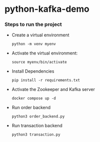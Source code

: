 # python-kafka-demo

### Steps to run the project

- Create a virtual environment

  `python -m venv myenv`

- Activate the virtual environment:

  `source myenv/bin/activate`

- Install Dependencies

  `pip install -r requirements.txt`

- Activate the Zookeeper and Kafka server

  `docker compose up -d`

- Run order backend

  `python3 order_backend.py`

- Run transaction backend

  `python3 transaction.py`
